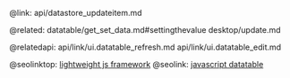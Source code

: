 @link: api/datastore_updateitem.md

@related:
	datatable/get_set_data.md#settingthevalue
    desktop/update.md

@relatedapi:
	api/link/ui.datatable_refresh.md
    api/link/ui.datatable_edit.md
    



@seolinktop: [lightweight js framework](https://webix.com)
@seolink: [javascript datatable](https://webix.com/widget/datatable/)